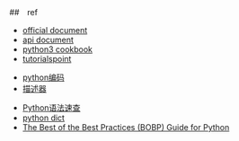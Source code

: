 

##　ref
<!-- 学习资料 -->
+ [official document](https://docs.python.org/zh-cn/3/)
+ [api document](https://docs.python.org/zh-cn/3/c-api/index.html)
+ [python3 cookbook](https://python3-cookbook.readthedocs.io/zh_CN/latest/c04/p04_implement_iterator_protocol.html)
+ [tutorialspoint](http://www.tutorialspoint.com/python/string_decode.htm)
<!-- detail -->
+ [python编码](http://wklken.me/posts/2013/08/31/python-extra-coding-intro.html)
+ [描述器](http://python.jobbole.com/85176/)
<!-- 效率 -->
+ [Python语法速查](https://wklchris.github.io/Py3-basic.html)
+ [python dict](https://www.w3cschool.cn/python/dict)
+ [The Best of the Best Practices (BOBP) Guide for Python](https://gist.github.com/sloria/7001839)